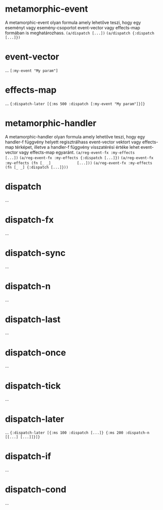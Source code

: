 
# metamorphic-event
  A metamorphic-event olyan formula amely lehetőve teszi, hogy egy eseményt vagy esemény-csoportot
  event-vector vagy effects-map formában is meghatározhass.
  `(a/dispatch [...])`
  `(a/dispatch {:dispatch [...]})`



# event-vector
  ...
  `[:my-event "My param"]`



# effects-map
  ...
  `{:dispatch-later [{:ms 500 :dispatch [:my-event "My param"]}]}`



# metamorphic-handler
  A metamorphic-handler olyan formula amely lehetőve teszi, hogy egy handler-f függvény helyett
  regisztrálhass event-vector vektort vagy effects-map térképet, illetve a handler-f függvény
  visszatérési értéke lehet event-vector vagy effects-map egyaránt.
  `(a/reg-event-fx :my-effects            [...])`
  `(a/reg-event-fx :my-effects {:dispatch [...]})`
  `(a/reg-event-fx :my-effects (fn [_ _]            [...]))`
  `(a/reg-event-fx :my-effects (fn [_ _] {:dispatch [...]}))`



# dispatch
  ...



# dispatch-fx
  ...



# dispatch-sync
  ...



# dispatch-n
  ...



# dispatch-last
  ...



# dispatch-once
  ...



# dispatch-tick
  ...



# dispatch-later
  ...
  `{:dispatch-later [{:ms 100 :dispatch [...]}
                     {:ms 200 :dispatch-n [[...] [...]]}]}`



# dispatch-if
  ...



# dispatch-cond
  ...
